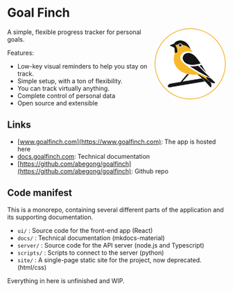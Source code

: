 # Goal Finch
<img class="logo" src="img/goal-finch-logo.svg" alt="Goal Finch Logo" align="right" style="width: 160px; right:20px; background-color: #FDF6E3; border: 2px solid #F4B942; border-radius: 50%;">

A simple, flexible progress tracker for personal goals.

Features:
* Low-key visual reminders to help you stay on track.
* Simple setup, with a ton of flexibility.
* You can track virtually anything.
* Complete control of personal data
* Open source and extensible

## Links

* [www.goalfinch.com](https://www.goalfinch.com): The app is hosted here
* [docs.goalfinch.com](https://docs.goalfinch.com): Technical documentation
* [https://github.com/abegong/goalfinch](https://github.com/abegong/goalfinch): Github repo

## Code manifest

This is a monorepo, containing several different parts of the application and its supporting documentation.

* `ui/` : Source code for the front-end app (React)
* `docs/` : Technical documentation (mkdocs-material)
* `server/` : Source code for the API server (node.js and Typescript)
* `scripts/` : Scripts to connect to the server (python)
* `site/` : A single-page static site for the project, now deprecated. (html/css)

Everything in here is unfinished and WIP.